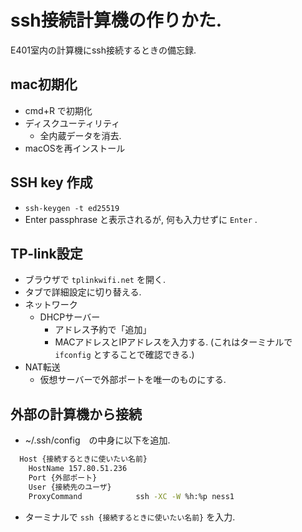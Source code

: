 # ssh接続計算機の作りかた.

E401室内の計算機にssh接続するときの備忘録.

## mac初期化

- cmd+R で初期化
- ディスクユーティリティ
  - 全内蔵データを消去.
- macOSを再インストール

## SSH key 作成

- `ssh-keygen -t ed25519`
- Enter passphrase と表示されるが, 何も入力せずに `Enter` .


## TP-link設定

- ブラウザで `tplinkwifi.net` を開く.
- タブで詳細設定に切り替える.
- ネットワーク 
  - DHCPサーバー
    - アドレス予約で「追加」
    - MACアドレスとIPアドレスを入力する. (これはターミナルで`ifconfig` とすることで確認できる.)
- NAT転送
    - 仮想サーバーで外部ポートを唯一のものにする.
  
## 外部の計算機から接続


- ~/.ssh/config　の中身に以下を追加.

```bash
  Host {接続するときに使いたい名前}
	HostName 157.80.51.236
	Port {外部ポート}
	User {接続先のユーザ}
    ProxyCommand            ssh -XC -W %h:%p ness1
```

- ターミナルで `ssh {接続するときに使いたい名前}` を入力.

